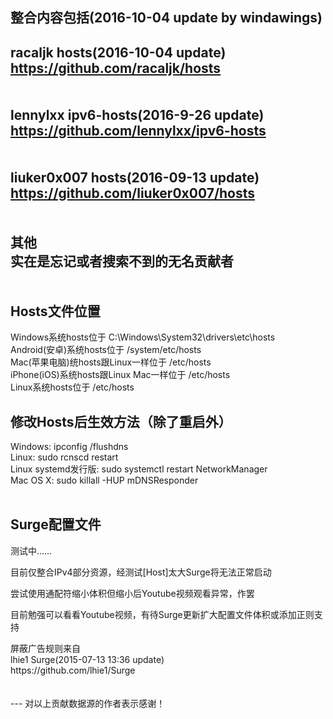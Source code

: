 整合内容包括(2016-10-04 update by windawings)<br />
---
racaljk hosts(2016-10-04 update)<br />
https://github.com/racaljk/hosts<br />
<br />
<br />
lennylxx ipv6-hosts(2016-9-26 update)<br />
https://github.com/lennylxx/ipv6-hosts<br />
<br />
<br />
liuker0x007 hosts(2016-09-13 update)<br />
https://github.com/liuker0x007/hosts<br />
<br />
<br />
其他<br />
实在是忘记或者搜索不到的无名贡献者<br />
<br />
<br />
Hosts文件位置<br />
---
Windows系统hosts位于 C:\Windows\System32\drivers\etc\hosts<br />
Android(安卓)系统hosts位于 /system/etc/hosts<br />
Mac(苹果电脑)统hosts跟Linux一样位于 /etc/hosts<br />
iPhone(iOS)系统hosts跟Linux Mac一样位于 /etc/hosts<br />
Linux系统hosts位于 /etc/hosts<br />

修改Hosts后生效方法（除了重启外）<br />
---
Windows: ipconfig /flushdns<br />
Linux: sudo rcnscd restart<br />
Linux systemd发行版: sudo systemctl restart NetworkManager<br />
Mac OS X: sudo killall -HUP mDNSResponder<br />
<br />

Surge配置文件<br />
---
<p>
	测试中……
</p>
<p>
	目前仅整合IPv4部分资源，经测试[Host]太大Surge将无法正常启动
</p>
<p>
	尝试使用通配符缩小体积但缩小后Youtube视频观看异常，作罢
</p>
<p>
	目前勉强可以看看Youtube视频，有待Surge更新扩大配置文件体积或添加正则支持
</p>
屏蔽广告规则来自<br />
lhie1 Surge(2015-07-13 13:36 update)<br />
https://github.com/lhie1/Surge<br />
<br />
<br />
---
对以上贡献数据源的作者表示感谢！

